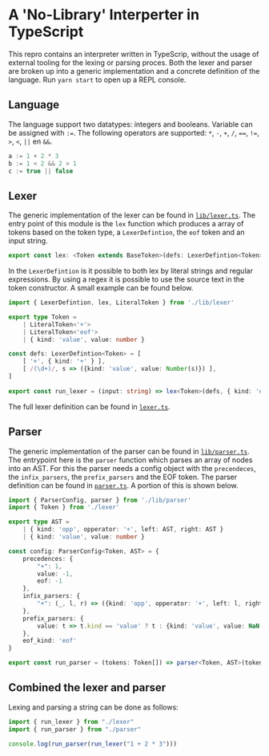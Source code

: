 # A 'No-Library' Interperter in TypeScript

This repro contains an interpreter written in TypeScrip, without the usage of external tooling for the lexing or parsing proces. Both the lexer and parser are broken up into a generic implementation and a concrete definition of the language. Run `yarn start` to open up a REPL console.

## Language

The language support two datatypes: integers and booleans. Variable can be assigned with `:=`. The following operators are supported: `*`, `-`, `+`, `/`, `==`, `!=`, `>`, `<`, `||` en `&&`.

```ts
a := 1 + 2 * 3
b := 1 < 2 && 2 > 1
c := true || false
```

## Lexer
The generic implementation of the lexer can be found in [`lib/lexer.ts`](https://github.com/WimJongeneel/ts-interpreter/blob/master/src/lib/lexer.ts). The entry point of this module is the `lex` function which produces a array of tokens based on the token type, a `LexerDefintion`, the `eof` token and an input string.

```ts
export const lex: <Token extends BaseToken>(defs: LexerDefintion<Token>, eofToken: Token, input: string) => Token[]
```

In the `LexerDefintion` is it possible to both lex by literal strings and regular expressions. By using a regex it is possible to use the source text in the token constructor. A small example can be found below.

```ts
import { LexerDefintion, lex, LiteralToken } from './lib/lexer'

export type Token = 
    | LiteralToken<'+'>
    | LiteralToken<'eof'>
    | { kind: 'value', value: number }

const defs: LexerDefintion<Token> = [
    [ '+', { kind: '+' } ],
    [ /(\d+)/, s => ({kind: 'value', value: Number(s)}) ],
]
    
export const run_lexer = (input: string) => lex<Token>(defs, { kind: 'eof' }, input)
```

The full lexer definition can be found in [`lexer.ts`](https://github.com/WimJongeneel/ts-interpreter/blob/master/src/lexer.ts).

## Parser
The generic implementation of the parser can be found in [`lib/parser.ts`](https://github.com/WimJongeneel/ts-interpreter/blob/master/src/lib/parser.ts). The entrypoint here is the `parser` function which parses an array of nodes into an AST. For this the parser needs a config object with the `precendeces`, the `infix_parsers`, the `prefix_parsers` and the EOF token. The parser definition can be found in [`parser.ts`](https://github.com/WimJongeneel/ts-interpreter/blob/master/src/parser.ts). A portion of this is shown below.

```ts
import { ParserConfig, parser } from './lib/parser'
import { Token } from './lexer'

export type AST = 
    | { kind: 'opp', opperator: '+', left: AST, right: AST }
    | { kind: 'value', value: number }

const config: ParserConfig<Token, AST> = {
    precedences: {
        "+": 1,
        value: -1,
        eof: -1
    },
    infix_parsers: {
        "+": (_, l, r) => ({kind: 'opp', opperator: '+', left: l, right: r}),
    },
    prefix_parsers: {
        value: t => t.kind == 'value' ? t : {kind: 'value', value: NaN }
    },
    eof_kind: 'eof'
}

export const run_parser = (tokens: Token[]) => parser<Token, AST>(tokens, config)
```

## Combined the lexer and parser
Lexing and parsing a string can be done as follows:
```ts
import { run_lexer } from "./lexer"
import { run_parser } from "./parser"

console.log(run_parser(run_lexer("1 + 2 * 3")))
```